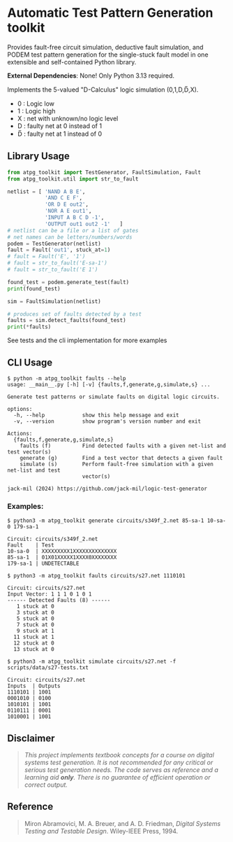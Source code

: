 # Automatic Test Pattern Generation toolkit

Provides fault-free circuit simulation, deductive fault simulation, and PODEM test pattern generation for the single-stuck fault model in one extensible and self-contained Python library.

**External Dependencies**: None! Only Python 3.13 required.

Implements the 5-valued "D-Calculus" logic simulation (0,1,D,D̅,X).
- 0 : Logic low
- 1 : Logic high
- X : net with unknown/no logic level
- D : faulty net at 0 instead of 1
- D̅ : faulty net at 1 instead of 0

## Library Usage
```py
from atpg_toolkit import TestGenerator, FaultSimulation, Fault
from atpg_toolkit.util import str_to_fault

netlist = [ 'NAND A B E',
            'AND C E F',
            'OR D E out2',
            'NOR A E out1',
            'INPUT A B C D -1',
            'OUTPUT out1 out2 -1'   ]
# netlist can be a file or a list of gates
# net names can be letters/numbers/words
podem = TestGenerator(netlist)
fault = Fault('out1', stuck_at=1)
# fault = Fault('E', '1')
# fault = str_to_fault('E-sa-1')
# fault = str_to_fault('E 1')

found_test = podem.generate_test(fault)
print(found_test)

sim = FaultSimulation(netlist)

# produces set of faults detected by a test
faults = sim.detect_faults(found_test)
print(*faults)
```
See tests and the cli implementation for more examples

## CLI Usage
```
$ python -m atpg_toolkit faults --help
usage: __main__.py [-h] [-v] {faults,f,generate,g,simulate,s} ...

Generate test patterns or simulate faults on digital logic circuits.

options:
  -h, --help            show this help message and exit
  -v, --version         show program's version number and exit

Actions:
  {faults,f,generate,g,simulate,s}
    faults (f)          Find detected faults with a given net-list and test vector(s)      
    generate (g)        Find a test vector that detects a given fault
    simulate (s)        Perform fault-free simulation with a given net-list and test       
                        vector(s)

jack-mil (2024) https://github.com/jack-mil/logic-test-generator
```

### Examples:
```
$ python3 -m atpg_toolkit generate circuits/s349f_2.net 85-sa-1 10-sa-0 179-sa-1

Circuit: circuits/s349f_2.net
Fault    | Test
10-sa-0  | XXXXXXXXX1XXXXXXXXXXXXXX
85-sa-1  | 01X01XXXXX1XXXX0XXXXXXXX
179-sa-1 | UNDETECTABLE
```
```
$ python3 -m atpg_toolkit faults circuits/s27.net 1110101

Circuit: circuits/s27.net
Input Vector: 1 1 1 0 1 0 1
------ Detected Faults (8) ------
   1 stuck at 0
   3 stuck at 0
   5 stuck at 0
   7 stuck at 0
   9 stuck at 1
  11 stuck at 1
  12 stuck at 0
  13 stuck at 0
```
```
$ python3 -m atpg_toolkit simulate circuits/s27.net -f scripts/data/s27-tests.txt

Circuit: circuits/s27.net
Inputs  | Outputs
1110101 | 1001
0001010 | 0100
1010101 | 1001
0110111 | 0001
1010001 | 1001
```
## Disclaimer
> *This project implements textbook concepts for a course on digital 
> systems test generation. It is not recommended for any critical or 
> serious test generation needs. The code serves as reference and a 
> learning aid **only**. There is no guarantee of efficient operation
> or correct output.*

## Reference

> Miron Abramovici, M. A. Breuer, and A. D. Friedman, *Digital Systems Testing and Testable Design*. Wiley-IEEE Press, 1994.
